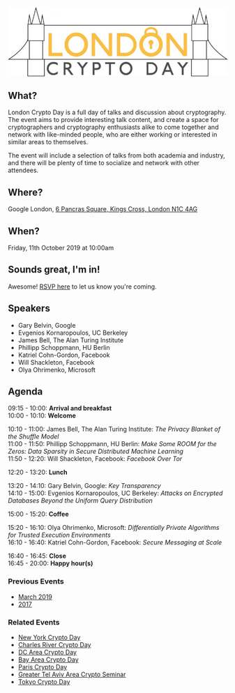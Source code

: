 ![London Crypto Day Logo](imgs/londoncrypto-logo.jpg)

## What?

London Crypto Day is a full day of talks and discussion about cryptography.  The
event aims to provide interesting talk content, and create a space for
cryptographers and cryptography enthusiasts alike to come together and network
with like-minded people, who are either working or interested in similar areas
to themselves.

The event will include a selection of talks from both academia and industry, and
there will be plenty of time to socialize and network with other attendees.

## Where?

Google London, [6 Pancras Square, Kings Cross, London N1C 4AG](https://g.page/Google-UK-6PS?share)

## When?

Friday, 11th October 2019 at 10:00am

## Sounds great, I'm in!

Awesome! [RSVP here](https://docs.google.com/forms/d/e/1FAIpQLSdn4ts_2fAPmUJBnvpIsNYChrwOeiC7KYUn8DdmuvZ4VyZI2g/viewform)
to let us know you're coming.

## Speakers

* Gary Belvin, Google
* Evgenios Kornaropoulos, UC Berkeley
* James Bell, The Alan Turing Institute
* Phillipp Schoppmann, HU Berlin
* Katriel Cohn-Gordon, Facebook
* Will Shackleton, Facebook
* Olya Ohrimenko, Microsoft

## Agenda

09:15 - 10:00: 	**Arrival and breakfast**  
10:00 - 10:10: 	**Welcome**

10:10 - 11:00:  James Bell, The Alan Turing Institute: *The Privacy Blanket of the Shuffle Model*  
11:00 - 11:50: 	Phillipp Schoppmann, HU Berlin: *Make Some ROOM for the Zeros: Data Sparsity in Secure Distributed Machine Learning*  
11:50 - 12:20: 	Will Shackleton, Facebook: *Facebook Over Tor*

12:20 - 13:20: 	**Lunch**

13:20 - 14:10: 	Gary Belvin, Google: *Key Transparency*  
14:10 - 15:00:  Evgenios Kornaropoulos, UC Berkeley: *Attacks on Encrypted Databases Beyond the Uniform Query Distribution*

15:00 - 15:20: 	**Coffee**

15:20 - 16:10: 	Olya Ohrimenko, Microsoft: *Differentially Private Algorithms for Trusted Execution Environments*  
16:10 - 16:40: 	Katriel Cohn-Gordon, Facebook: *Secure Messaging at Scale*

16:40 - 16:45: 	**Close**  
16:45 - 20:00:	**Happy hour(s)**

### Previous Events
* [March 2019](https://londoncryptoday19.splashthat.com/)
* [2017](https://londoncryptoday.wordpress.com/)

### Related Events
* [New York Crypto Day](https://nycryptoday.wordpress.com/)
* [Charles River Crypto Day](https://bostoncryptoday.wordpress.com/)
* [DC Area Crypto Day](https://dcareacryptoday.wordpress.com/)
* [Bay Area Crypto Day](https://bacrypto.github.io/)
* [Paris Crypto Day](https://pariscryptoday.github.io/)
* [Greater Tel Aviv Area Crypto Seminar](http://www.cs.tau.ac.il/cseminar/)
* [Tokyo Crypto Day](https://tokyocryptoday.github.io/index.html)
